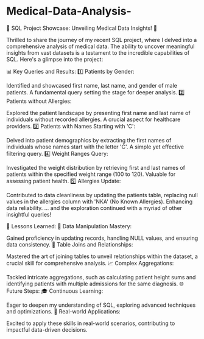 # Medical-Data-Analysis-
🚀 SQL Project Showcase: Unveiling Medical Data Insights! 🏥

Thrilled to share the journey of my recent SQL project, where I delved into a comprehensive analysis of medical data. The ability to uncover meaningful insights from vast datasets is a testament to the incredible capabilities of SQL. Here's a glimpse into the project:

📊 Key Queries and Results: 1️⃣ Patients by Gender:

Identified and showcased first name, last name, and gender of male patients. A fundamental query setting the stage for deeper analysis. 2️⃣ Patients without Allergies:

Explored the patient landscape by presenting first name and last name of individuals without recorded allergies. A crucial aspect for healthcare providers. 3️⃣ Patients with Names Starting with 'C':

Delved into patient demographics by extracting the first names of individuals whose names start with the letter 'C'. A simple yet effective filtering query. 4️⃣ Weight Ranges Query:

Investigated the weight distribution by retrieving first and last names of patients within the specified weight range (100 to 120). Valuable for assessing patient health. 5️⃣ Allergies Update:

Contributed to data cleanliness by updating the patients table, replacing null values in the allergies column with 'NKA' (No Known Allergies). Enhancing data reliability. ... and the exploration continued with a myriad of other insightful queries!

🧠 Lessons Learned: 🔄 Data Manipulation Mastery:

Gained proficiency in updating records, handling NULL values, and ensuring data consistency. 🤝 Table Joins and Relationships:

Mastered the art of joining tables to unveil relationships within the dataset, a crucial skill for comprehensive analysis. 📈 Complex Aggregations:

Tackled intricate aggregations, such as calculating patient height sums and identifying patients with multiple admissions for the same diagnosis. 🌐 Future Steps: 🎓 Continuous Learning:

Eager to deepen my understanding of SQL, exploring advanced techniques and optimizations. 🚀 Real-world Applications:

Excited to apply these skills in real-world scenarios, contributing to impactful data-driven decisions.

